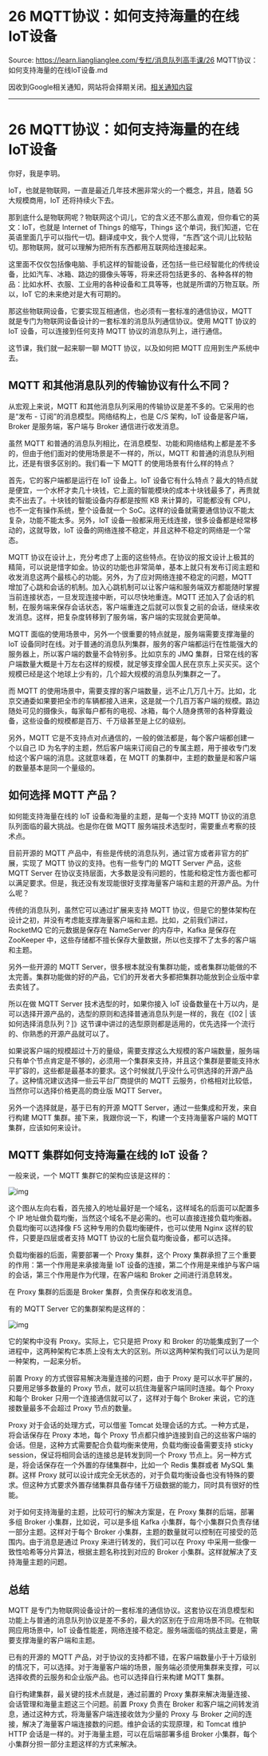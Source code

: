 # 26  MQTT协议：如何支持海量的在线IoT设备 

Source: https://learn.lianglianglee.com/专栏/消息队列高手课/26  MQTT协议：如何支持海量的在线IoT设备.md

因收到Google相关通知，网站将会择期关闭。[相关通知内容](https://lumendatabase.org/notices/44265620)

---

# 26 MQTT协议：如何支持海量的在线IoT设备

你好，我是李玥。

IoT，也就是物联网，一直是最近几年技术圈非常火的一个概念，并且，随着 5G 大规模商用，IoT 还将持续火下去。

那到底什么是物联网呢？物联网这个词儿，它的含义还不那么直观，但你看它的英文：IoT，也就是 Internet of Things 的缩写，Things 这个单词，我们知道，它在英语里面几乎可以指代一切。翻译成中文，我个人觉得，“东西”这个词儿比较贴切。那物联网，就可以理解为把所有东西都用互联网给连接起来。

这里面不仅仅包括像电脑、手机这样的智能设备，还包括一些已经智能化的传统设备，比如汽车、冰箱、路边的摄像头等等，将来还将包括更多的、各种各样的物品：比如水杯、衣服、工业用的各种设备和工具等等，也就是所谓的万物互联。所以，IoT 它的未来绝对是大有可期的。

那这些物联网设备，它要实现互相通信，也必须有一套标准的通信协议，MQTT 就是专门为物联网设备设计的一套标准的消息队列通信协议。使用 MQTT 协议的 IoT 设备，可以连接到任何支持 MQTT 协议的消息队列上，进行通信。

这节课，我们就一起来聊一聊 MQTT 协议，以及如何把 MQTT 应用到生产系统中去。

## MQTT 和其他消息队列的传输协议有什么不同？

从宏观上来说，MQTT 和其他消息队列采用的传输协议是差不多的。它采用的也是“发布 - 订阅”的消息模型。网络结构上，也是 C/S 架构，IoT 设备是客户端，Broker 是服务端，客户端与 Broker 通信进行收发消息。

虽然 MQTT 和普通的消息队列相比，在消息模型、功能和网络结构上都是差不多的，但由于他们面对的使用场景是不一样的，所以，MQTT 和普通的消息队列相比，还是有很多区别的。我们看一下 MQTT 的使用场景有什么样的特点？

首先，它的客户端都是运行在 IoT 设备上。IoT 设备它有什么特点？最大的特点就是便宜，一个水杯才卖几十块钱，它上面的智能模块的成本十块钱最多了，再贵就卖不出去了。十块钱的智能设备内存都是按照 KB 来计算的，可能都没有 CPU，也不一定有操作系统，整个设备就一个 SoC。这样的设备就需要通信协议不能太复杂，功能不能太多。另外，IoT 设备一般都采用无线连接，很多设备都是经常移动的，这就导致，IoT 设备的网络连接不稳定，并且这种不稳定的网络是一个常态。

MQTT 协议在设计上，充分考虑了上面的这些特点。在协议的报文设计上极其的精简，可以说是惜字如金。协议的功能也非常简单，基本上就只有发布订阅主题和收发消息这两个最核心的功能。另外，为了应对网络连接不稳定的问题，MQTT 增加了心跳和会话的机制。加入心跳机制可以让客户端和服务端双方都能随时掌握当前连接状态，一旦发现连接中断，可以尽快地重连。MQTT 还加入了会话的机制，在服务端来保存会话状态，客户端重连之后就可以恢复之前的会话，继续来收发消息。这样，把复杂度转移到了服务端，客户端的实现就会更简单。

MQTT 面临的使用场景中，另外一个很重要的特点就是，服务端需要支撑海量的 IoT 设备同时在线。对于普通的消息队列集群，服务的客户端都运行在性能强大的服务器上，所以客户端的数量不会特别多。比如京东的 JMQ 集群，日常在线的客户端数量大概是十万左右这样的规模，就足够支撑全国人民在京东上买买买。这个规模已经是这个地球上少有的，几个超大规模的消息队列集群之一了。

而 MQTT 的使用场景中，需要支撑的客户端数量，远不止几万几十万。比如，北京交通委如果要把全市的车辆都接入进来，这是就一个几百万客户端的规模。路边随处可见的摄像头，每家每户都有的电视、冰箱，每个人随身携带的各种穿戴设备，这些设备的规模都是百万、千万级甚至是上亿的级别。

另外，MQTT 它是不支持点对点通信的，一般的做法都是，每个客户端都创建一个以自己 ID 为名字的主题，然后客户端来订阅自己的专属主题，用于接收专门发给这个客户端的消息。这就意味着，在 MQTT 的集群中，主题的数量是和客户端的数量基本是同一个量级的。

## 如何选择 MQTT 产品？

如何能支持海量在线的 IoT 设备和海量的主题，是每一个支持 MQTT 协议的消息队列面临的最大挑战。也是你在做 MQTT 服务端技术选型时，需要重点考察的技术点。

目前开源的 MQTT 产品中，有些是传统的消息队列，通过官方或者非官方的扩展，实现了 MQTT 协议的支持。也有一些专门的 MQTT Server 产品，这些 MQTT Server 在协议支持层面，大多数是没有问题的，性能和稳定性方面也都可以满足要求。但是，我还没有发现能很好支撑海量客户端和主题的开源产品。为什么呢？

传统的消息队列，虽然它可以通过扩展来支持 MQTT 协议，但是它的整体架构在设计之初，并没有考虑能支撑海量客户端和主题。比如，之前我们讲过，RocketMQ 它的元数据是保存在 NameServer 的内存中，Kafka 是保存在 ZooKeeper 中，这些存储都不擅长保存大量数据，所以也支撑不了太多的客户端和主题。

另外一些开源的 MQTT Server，很多根本就没有集群功能，或者集群功能做的不太完善。集群功能做的好的产品，它们的开发者大多都把集群功能放到企业版中拿去卖钱了。

所以在做 MQTT Server 技术选型的时，如果你接入 IoT 设备数量在十万以内，是可以选择开源产品的，选型的原则和选择普通消息队列是一样的，我在《[02 | 该如何选择消息队列？]》这节课中讲过的选型原则都是适用的，优先选择一个流行的、你熟悉的开源产品就可以了。

如果说客户端的规模超过十万的量级，需要支撑这么大规模的客户端数量，服务端只有单个节点肯定是不够的，必须用一个集群来支持，并且这个集群是要能支持水平扩容的，这些都是最基本的要求。这个时候就几乎没什么可供选择的开源产品了。这种情况建议选择一些云平台厂商提供的 MQTT 云服务，价格相对比较低，当然你可以选择价格更高的商业版 MQTT Server。

另外一个选择就是，基于已有的开源 MQTT Server，通过一些集成和开发，来自行构建 MQTT 集群。接下来，我跟你说一下，构建一个支持海量客户端的 MQTT 集群，应该如何来设计。

## MQTT 集群如何支持海量在线的 IoT 设备？

一般来说，一个 MQTT 集群它的架构应该是这样的：

![img](assets/deae9d8d95484a2d2499a47beeaebbf1.jpg)

这个图从左向右看，首先接入的地址最好是一个域名，这样域名的后面可以配置多个 IP 地址做负载均衡，当然这个域名不是必需的。也可以直接连接负载均衡器。负载均衡可以选择像 F5 这种专用的负载均衡硬件，也可以使用 Nginx 这样的软件，只要是四层或者支持 MQTT 协议的七层负载均衡设备，都可以选择。

负载均衡器的后面，需要部署一个 Proxy 集群，这个 Proxy 集群承担了三个重要的作用：第一个作用是来承接海量 IoT 设备的连接，第二个作用是来维护与客户端的会话，第三个作用是作为代理，在客户端和 Broker 之间进行消息转发。

在 Proxy 集群的后面是 Broker 集群，负责保存和收发消息。

有的 MQTT Server 它的集群架构是这样的：

![img](assets/6a8fdaed5ba598a734691aa725e03bef.jpg)

它的架构中没有 Proxy。实际上，它只是把 Proxy 和 Broker 的功能集成到了一个进程中，这两种架构它本质上没有太大的区别。所以这两种架构我们可以认为是同一种架构，一起来分析。

前置 Proxy 的方式很容易解决海量连接的问题，由于 Proxy 是可以水平扩展的，只要用足够多数量的 Proxy 节点，就可以抗住海量客户端同时连接。每个 Proxy 和每个 Broker 只用一个连接通信就可以了，这样对于每个 Broker 来说，它的连接数量最多不会超过 Proxy 节点的数量。

Proxy 对于会话的处理方式，可以借鉴 Tomcat 处理会话的方式。一种方式是，将会话保存在 Proxy 本地，每个 Proxy 节点都只维护连接到自己的这些客户端的会话。但是，这种方式需要配合负载均衡来使用，负载均衡设备需要支持 sticky session，保证将相同会话的连接总是转发到同一个 Proxy 节点上。另一种方式是，将会话保存在一个外置的存储集群中，比如一个 Redis 集群或者 MySQL 集群。这样 Proxy 就可以设计成完全无状态的，对于负载均衡设备也没有特殊的要求。但这种方式要求外置存储集群具备存储千万级数据的能力，同时具有很好的性能。

对于如何支持海量的主题，比较可行的解决方案是，在 Proxy 集群的后端，部署多组 Broker 小集群，比如说，可以是多组 Kafka 小集群，每个小集群只负责存储一部分主题。这样对于每个 Broker 小集群，主题的数量就可以控制在可接受的范围内。由于消息是通过 Proxy 来进行转发的，我们可以在 Proxy 中采用一些像一致性哈希等分片算法，根据主题名称找到对应的 Broker 小集群。这样就解决了支持海量主题的问题。

## 总结

MQTT 是专门为物联网设备设计的一套标准的通信协议。这套协议在消息模型和功能上与普通的消息队列协议是差不多的，最大的区别在于应用场景不同。在物联网应用场景中，IoT 设备性能差，网络连接不稳定。服务端面临的挑战主要是，需要支撑海量的客户端和主题。

已有的开源的 MQTT 产品，对于协议的支持都不错，在客户端数量小于十万级别的情况下，可以选择。对于海量客户端的场景，服务端必须使用集群来支撑，可以选择收费的云服务和企业版产品。也可以选择自行来构建 MQTT 集群。

自行构建集群，最关键的技术点就是，通过前置的 Proxy 集群来解决海量连接、会话管理和海量主题这三个问题。前置 Proxy 负责在 Broker 和客户端之间转发消息，通过这种方式，将海量客户端连接收敛为少量的 Proxy 与 Broker 之间的连接，解决了海量客户端连接数的问题。维护会话的实现原理，和 Tomcat 维护 HTTP 会话是一样的。对于海量主题，可以在后端部署多组 Broker 小集群，每个小集群分担一部分主题这样的方式来解决。